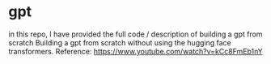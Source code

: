 # gpt
in this repo, I have provided the full code / description of building a gpt from scratch
Building a gpt from scratch without using the hugging face transformers.
Reference: https://www.youtube.com/watch?v=kCc8FmEb1nY
